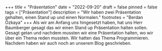 +++
title = "Präsentation"
date = "2022-09-20"
draft = false
pinned = false
tags = ["Präsentation"]
description = "Wir haben zwei Präsentation gehalten, einen Stand up und einen Normalen."
footnotes = "B﻿erdan Özkaya"
+++
Als wir am Anfang uns hingesetzt haben, hat uns Herr Baumberger gesagt das wir einen Stand up Präsentation halten sollen. Gesagt getan und nachdem mussten wir eine Präsentation halten, wo wir über ein Thema reden mussten. Wir hatten das Thema Programmieren. Nachdem haben wir auch noch an unserem Blog geschrieben.